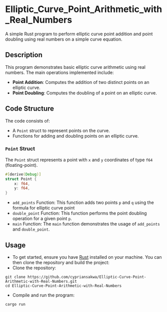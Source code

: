 # Elliptic_Curve_Point_Arithmetic_with_Real_Numbers

A simple Rust program to perform elliptic curve point addition and point doubling using real numbers on a simple curve equation.

## Description

This program demonstrates basic elliptic curve arithmetic using real numbers. The main operations implemented include:
- **Point Addition**: Computes the addition of two distinct points on an elliptic curve.
- **Point Doubling**: Computes the doubling of a point on an elliptic curve.

## Code Structure

The code consists of:
- A `Point` struct to represent points on the curve.
- Functions for adding and doubling points on an elliptic curve.

### `Point` Struct
The `Point` struct represents a point with `x` and `y` coordinates of type `f64` (floating-point).

```rust
#[derive(Debug)]
struct Point {
    x: f64,
    y: f64,
}
```
- `add_points` Function: This function adds two points `p` and `q` using the formula for elliptic curve point
- `double_point` Function: This function performs the point doubling operation for a given point `p`.
- `main` Function: The `main` function demonstrates the usage of `add_points` and `double_point`.
## Usage
- To get started, ensure you have [Rust](https://www.rust-lang.org/tools/install) installed on your machine. You can then clone the repository and build the project:
- Clone the repository:
```
git clone https://github.com/cypriansakwa/Elliptic-Curve-Point-Arithmetic-with-Real-Numbers.git
cd Elliptic-Curve-Point-Arithmetic-with-Real-Numbers
```
- Compile and run the program:
```
cargo run
```
